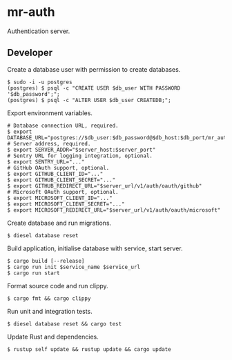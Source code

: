 # mr-auth

Authentication server.

## Developer

Create a database user with permission to create databases.

```Shell
$ sudo -i -u postgres
(postgres) $ psql -c "CREATE USER $db_user WITH PASSWORD '$db_password';";
(postgres) $ psql -c "ALTER USER $db_user CREATEDB;";
```

Export environment variables.

```Shell
# Database connection URL, required.
$ export DATABASE_URL="postgres://$db_user:$db_password@$db_host:$db_port/mr_auth"
# Server address, required.
$ export SERVER_ADDR="$server_host:$server_port"
# Sentry URL for logging integration, optional.
$ export SENTRY_URL="..."
# GitHub OAuth support, optional.
$ export GITHUB_CLIENT_ID="..."
$ export GITHUB_CLIENT_SECRET="..."
$ export GITHUB_REDIRECT_URL="$server_url/v1/auth/oauth/github"
# Microsoft OAuth support, optional.
$ export MICROSOFT_CLIENT_ID="..."
$ export MICROSOFT_CLIENT_SECRET="..."
$ export MICROSOFT_REDIRECT_URL="$server_url/v1/auth/oauth/microsoft"
```

Create database and run migrations.

```Shell
$ diesel database reset
```

Build application, initialise database with service, start server.

```Shell
$ cargo build [--release]
$ cargo run init $service_name $service_url
$ cargo run start
```

Format source code and run clippy.

```Shell
$ cargo fmt && cargo clippy
```

Run unit and integration tests.

```Shell
$ diesel database reset && cargo test
```

Update Rust and dependencies.

```Shell
$ rustup self update && rustup update && cargo update
```
